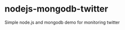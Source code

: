 nodejs-mongodb-twitter
======================

Simple node.js and mongodb demo for monitoring twitter

